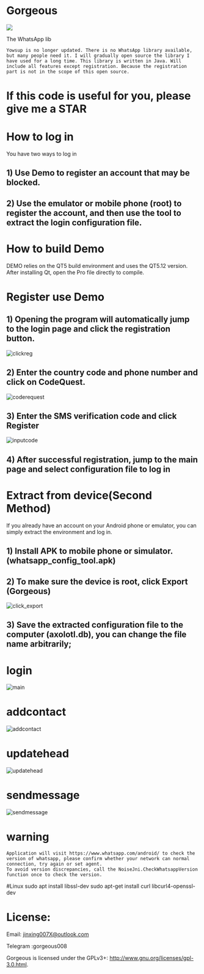# Gorgeous

<a href="https://paypal.me/welove88" target="_blank"><img src="https://www.paypalobjects.com/en_US/i/btn/btn_donate_LG.gif" /></a>

The WhatsApp lib

    Yowsup is no longer updated. There is no WhatsApp library available, but many people need it. I will gradually open source the library I have used for a long time. This library is written in Java. Will include all features except registration. Because the registration part is not in the scope of this open source.
# If this code is useful for you, please give me a STAR



# How to log in
You have two ways to log in
  ## 1) Use Demo to register an account that may be blocked.
  
  ## 2) Use the emulator or mobile phone (root) to register the account, and then use the tool to extract the login configuration file.

# How to build Demo
  DEMO relies on the QT5 build environment and uses the QT5.12 version. After installing Qt, open the Pro file directly to compile.



# Register use Demo
##  1) Opening the program will automatically jump to the login page and click the registration button.
![clickreg](https://raw.githubusercontent.com/lovethiscode/Gorgeous-Whatsapp/main/images/clickreg.png)

## 2) Enter the country code and phone number and click on CodeQuest.
![coderequest](https://raw.githubusercontent.com/lovethiscode/Gorgeous-Whatsapp/main/images/coderequest.png)

## 3) Enter the SMS verification code and click Register
![inputcode](https://raw.githubusercontent.com/lovethiscode/Gorgeous-Whatsapp/main/images/inputcode.png)

## 4) After successful registration, jump to the main page and select configuration file to log in

# Extract from device(Second Method)
 If you already have an account on your Android phone or emulator, you can simply extract the environment and log in.

## 1) Install APK to mobile phone or simulator. (whatsapp_config_tool.apk)

## 2) To make sure the device is root, click Export (Gorgeous)
![click_export](https://raw.githubusercontent.com/lovethiscode/Gorgeous-Whatsapp/main/images/click_export.png)

## 3) Save the extracted configuration file to the computer (axolotl.db), you can change the file name arbitrarily;


# login
![main](https://raw.githubusercontent.com/lovethiscode/Gorgeous-Whatsapp/main/images/main.png)

# addcontact
![addcontact](https://raw.githubusercontent.com/lovethiscode/Gorgeous-Whatsapp/main/images/addcontact.png)

# updatehead
![updatehead](https://raw.githubusercontent.com/lovethiscode/Gorgeous-Whatsapp/main/images/updatehead.png)

# sendmessage
![sendmessage](https://raw.githubusercontent.com/lovethiscode/Gorgeous-Whatsapp/main/images/sendmessage.png)



# warning
    Application will visit https://www.whatsapp.com/android/ to check the version of whatsapp, please confirm whether your network can normal connection, try again or set agent.
    To avoid version discrepancies, call the NoiseJni.CheckWhatsappVersion function once to check the version. 

#Linux
	sudo apt install libssl-dev
	sudo apt-get install curl libcurl4-openssl-dev


# License:
Email: jinxing007X@outlook.com

Telegram :gorgeous008

Gorgeous is licensed under the GPLv3+: http://www.gnu.org/licenses/gpl-3.0.html.


